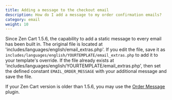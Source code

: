 ```yaml
---
title: Adding a message to the checkout email
description: How do I add a message to my order confirmation emails? 
category: email
weight: 10
---
```


Since Zen Cart 1.5.6, the capability to add a static message to every email has been built in.  The original file is located at 'includes/languages/english/email_extras.php'. If you edit the file, save it as `includes/languages/english/YOURTEMPLATE/email_extras.php` to add it to your template's override.  If the file already exists at 'includes/languages/english/YOURTEMPLATE/email_extras.php', then set the defined constant `EMAIL_ORDER_MESSAGE` with your additional message and save the file.  

If your Zen Cart version is older than 1.5.6, you may use the [Order Message](https://www.zen-cart.com/downloads.php?do=file&id=2200) plugin.
